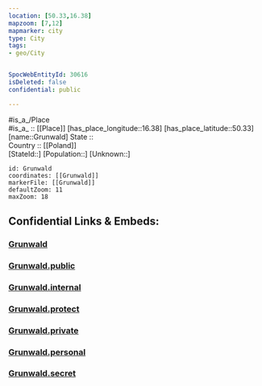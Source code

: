 ```yaml
---
location: [50.33,16.38] 
mapzoom: [7,12] 
mapmarker: city 
type: City
tags:
- geo/City


SpocWebEntityId: 30616
isDeleted: false
confidential: public

---
```

#is_a_/Place  
#is_a_ :: [[Place]] 
[has_place_longitude::16.38] 
[has_place_latitude::50.33] 
[name::Grunwald] 
State ::  
Country :: [[Poland]]  
[StateId::] 
[Population::] 
[Unknown::] 


```leaflet
id: Grunwald
coordinates: [[Grunwald]] 
markerFile: [[Grunwald]] 
defaultZoom: 11 
maxZoom: 18
```


## Confidential Links & Embeds: 

### [Grunwald](/_Standards/Earth/Continent/Europe/Europe~East/Poland/Provinces~Poland/Lower_Silesian/City/Grunwald.md) 

### [Grunwald.public](/_public/Earth/Continent/Europe/Europe~East/Poland/Provinces~Poland/Lower_Silesian/City/Grunwald.public.md) 

### [Grunwald.internal](/_internal/Earth/Continent/Europe/Europe~East/Poland/Provinces~Poland/Lower_Silesian/City/Grunwald.internal.md) 

### [Grunwald.protect](/_protect/Earth/Continent/Europe/Europe~East/Poland/Provinces~Poland/Lower_Silesian/City/Grunwald.protect.md) 

### [Grunwald.private](/_private/Earth/Continent/Europe/Europe~East/Poland/Provinces~Poland/Lower_Silesian/City/Grunwald.private.md) 

### [Grunwald.personal](/_personal/Earth/Continent/Europe/Europe~East/Poland/Provinces~Poland/Lower_Silesian/City/Grunwald.personal.md) 

### [Grunwald.secret](/_secret/Earth/Continent/Europe/Europe~East/Poland/Provinces~Poland/Lower_Silesian/City/Grunwald.secret.md)

